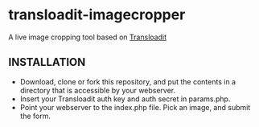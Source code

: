 transloadit-imagecropper
=========================

A live image cropping tool based on [Transloadit](https://transloadit.com)

## INSTALLATION

* Download, clone or fork this repository, and put the contents in a directory that is accessible by your webserver.
* Insert your Transloadit auth key and auth secret in params.php.
* Point your webserver to the index.php file. Pick an image, and submit the form.

